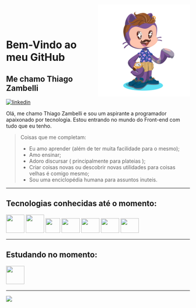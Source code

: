 <img align="right" width="50%" style="margin-top:-20px" src="eu.png">

</br>
</br>

<div dsplay="inline-block">
 
 <h1 align="left">Bem-Vindo ao meu GitHub</h1>
 <h2 align="left">Me chamo Thiago Zambelli</h2>
 
  <a href="https://www.linkedin.com/in/thiagozambelli">
    <img width="80px" src="https://i.ibb.co/RyZx12b/linkedin.png" alt="linkedin" style="vertical-align:top;">
  </a>
</div>







Olá, me chamo Thiago Zambelli e sou um aspirante a programador apaixonado por tecnologia. Estou entrando no mundo do Front-end com tudo que eu tenho.


>Coisas que me completam:
> - Eu amo aprender (além de ter muita facilidade para o mesmo);
> - Amo ensinar;
> - Adoro discursar ( principalmente para plateias );
> - Criar coisas novas ou descobrir novas utilidades para coisas velhas é comigo mesmo;
> - Sou uma enciclopédia humana para assuntos inuteis.


<hr>

## Tecnologias conhecidas até o momento:

<img src="https://cdn.jsdelivr.net/gh/devicons/devicon/icons/css3/css3-original-wordmark.svg" width="50" height="50"/>  <img src="https://cdn.jsdelivr.net/gh/devicons/devicon/icons/html5/html5-original-wordmark.svg" width="50" height="50"/>  <img src="https://cdn.jsdelivr.net/gh/devicons/devicon/icons/javascript/javascript-original.svg" width="40" height="40"/> <img src="https://cdn.jsdelivr.net/gh/devicons/devicon/icons/react/react-original-wordmark.svg" width="50" height="40"/> <img src="https://cdn.jsdelivr.net/gh/devicons/devicon/icons/sass/sass-original.svg" width="50" height="40"/> <img src="https://cdn.jsdelivr.net/gh/devicons/devicon/icons/git/git-original.svg" width="50" height="40"/> <img src="https://cdn.jsdelivr.net/gh/devicons/devicon/icons/github/github-original.svg" width="50" height="40"/>

<hr>

## Estudando no momento:

<img src="https://cdn.jsdelivr.net/gh/devicons/devicon/icons/typescript/typescript-plain.svg" width="50" height="50"/>

<hr>

<div>
<a href="https://github.com/ThiagoZambelli">
<img height="180em" src="https://github-readme-stats.vercel.app/api/top-langs/?username=ThiagoZambelli&layout=compact&langs_count=7&theme=dracula"/>
</div>
